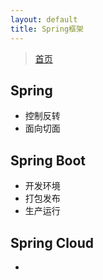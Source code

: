 ```yaml
---
layout: default
title: Spring框架
---
```


> [首页](/index.html)

## Spring

- 控制反转
- 面向切面

## Spring Boot

- 开发环境
- 打包发布
- 生产运行

## Spring Cloud

- 